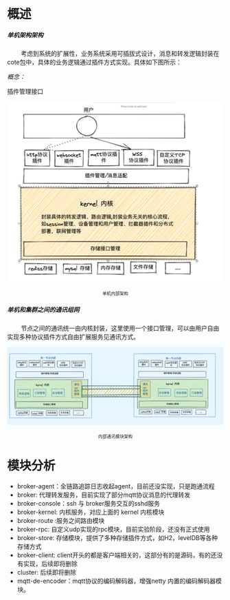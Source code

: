# 概述
##### 单机架构架构
&emsp;&emsp; 考虑到系统的扩展性，业务系统采用可插拔式设计，消息和转发逻辑封装在cote包中，具体的业务逻辑通过插件方式实现。具体如下图所示：

*概念：*

插件管理接口


![](z-doc/插件架构.png)
<center><font size=1>单机内部架构</font></center>



##### 单机和集群之间的通讯组网
&emsp;&emsp; 节点之间的通讯统一由内核封装，这里使用一个接口管理，可以由用户自由实现多种协议插件方式自由扩展服务见通讯方式。

![](z-doc/多节点通讯.png)
<center><font size=1>内部通讯模块架构</font></center>

# 模块分析
- broker-agent：全链路追踪日志收起agent，目前还没实现，只是跑通流程
- broker: 代理转发服务，目前实现了部分mqtt协议消息的代理转发
- broker-console：ssh 与 broker服务交互的sshd服务
- broker-kernel: 内核服务，对应上面的 kernel 内核模块
- broker-route :服务之间路由模块
- broker-rpc: 自定义udp实现的rpc模块，目前实验阶段，还没有正式使用
- broker-store: 存储模块，提供了多种存储插件方式，如H2，levelDB等各种存储方式
- broker-client: client开头的都是客户端相关的，这部分有的是源码，有的还没有实现，后续即将删除
- cluster: 后续即将删除
- mqtt-de-encoder：mqtt协议的编码解码器，增强netty 内置的编码解码器模块。



